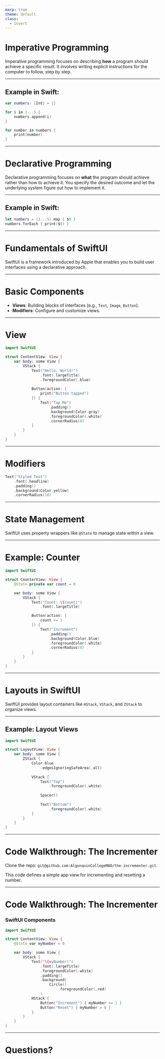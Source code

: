 ```yaml
---
marp: true
theme: default
class:
  - invert
---
```


# Imperative Programming

Imperative programming focuses on describing **how** a program should achieve a specific result. It involves writing explicit instructions for the computer to follow, step by step.

---

## Example in Swift:

```swift
var numbers: [Int] = []

for i in 1...5 {
    numbers.append(i)
}

for number in numbers {
    print(number)
}
```

---

# Declarative Programming

Declarative programming focuses on **what** the program should achieve rather than how to achieve it. You specify the desired outcome and let the underlying system figure out how to implement it.

---

## Example in Swift:

```swift
let numbers = (1...5).map { $0 }
numbers.forEach { print($0) }
```

---

# Fundamentals of SwiftUI

SwiftUI is a framework introduced by Apple that enables you to build user interfaces using a declarative approach.

---

# Basic Components

- **Views**: Building blocks of interfaces (e.g., `Text`, `Image`, `Button`).
- **Modifiers**: Configure and customize views.

---

# View

```swift
import SwiftUI

struct ContentView: View {
    var body: some View {
        VStack {
            Text("Hello, World!")
                .font(.largeTitle)
                .foregroundColor(.blue)
            
            Button(action: {
                print("Button tapped")
            }) {
                Text("Tap Me")
                    .padding()
                    .background(Color.gray)
                    .foregroundColor(.white)
                    .cornerRadius(8)
            }
        }
    }
}
```

---

# Modifiers 

```swift
Text("Styled Text")
    .font(.headline)
    .padding()
    .background(Color.yellow)
    .cornerRadius(10)
```

---

# State Management

SwiftUI uses property wrappers like `@State` to manage state within a view.

---

# Example: Counter

```swift
import SwiftUI

struct CounterView: View {
    @State private var count = 0

    var body: some View {
        VStack {
            Text("Count: \(count)")
                .font(.largeTitle)

            Button(action: {
                count += 1
            }) {
                Text("Increment")
                    .padding()
                    .background(Color.blue)
                    .foregroundColor(.white)
                    .cornerRadius(8)
            }
        }
    }
}
```
---

# Layouts in SwiftUI

SwiftUI provides layout containers like `HStack`, `VStack`, and `ZStack` to organize views.

---

## Example: Layout Views

```swift
import SwiftUI

struct LayoutView: View {
    var body: some View {
        ZStack {
            Color.blue
                .edgesIgnoringSafeArea(.all)
            
            VStack {
                Text("Top")
                    .foregroundColor(.white)
                
                Spacer()
                
                Text("Bottom")
                    .foregroundColor(.white)
            }
        }
    }
}
```

---

# Code Walkthrough: The Incrementer

Clone the repo: `git@github.com:AlgonquinCollegeMAD/the-incrementer.git`.

This code defines a simple app view for incrementing and resetting a number.

---

# Code Walkthrough: The Incrementer

### SwiftUI Components

```swift
import SwiftUI

struct ContentView: View {
    @State var myNumber = 0

    var body: some View {
        VStack {
            Text("\(myNumber)")
                .font(.largeTitle)
                .foregroundColor(.white)
                .padding()
                .background(
                    Circle()
                        .foregroundColor(.red)
                )
            HStack {
                Button("Increment") { myNumber += 1 }
                Button("Reset") { myNumber = 0 }
            }
        }
    }
}
```

---

# Questions?
